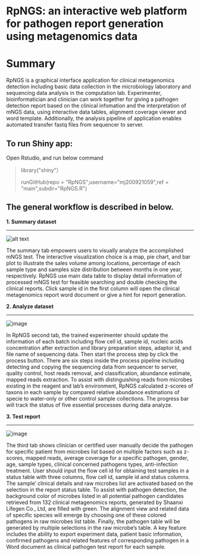 # RpNGS: an interactive web platform for pathogen report generation using metagenomics data


# Summary
RpNGS is a graphical interface application for clinical metagenomics detection including basic data collection in the microbiology laboratory and sequencing data analysis in the computation lab. Experimenter, bioinformatician and clinician can work together for giving a pathogen detection report based on the clinical infomation and the interpretation of mNGS data, using interactive data tables, alignment coverage viewer and word template. Additionally, the analysis pipeline of application enables automated transfer fastq files from sequencer to server. 

## To run Shiny app:

Open Rstudio, and run below command 

> library("shiny“）
>
> runGitHub(repo = "RpNGS",username="mj200921059",ref = "main",subdir="RpNGS.R")

## The general workflow is described in below.

**1. Summary dataset**

---


![alt text](image.png)

The summary tab empowers users to visually analyze the accomplished mNGS test. The interactive visualization choice is a map, pie chart, and bar plot to illustrate the sales volume among locations, percentage of each sample type and samples size distribution between months in one year, respectively. RpNGS use main data table to display detail information of processed mNGS test for feasible searching and double checking the clinical reports. Click sample id in the first column will open the clinical metagenomics report word document or give a hint for report generation.

**2. Analyze dataset**

---

![image](https://github.com/user-attachments/assets/3ac9b75a-e898-4e27-a367-9945c8799445)


In RpNGS second tab, the trained experimenter should update the information of each batch including flow cell id, sample id, nucleic acids concentration after extraction and library preparation steps, adaptor id, and file name of sequencing data. Then start the process step by click the process button. There are six steps inside the process pipeline including detecting and copying the sequencing data from sequencer to server, quality control, host reads removal, and classification, abundance estimate, mapped reads extraction. To assist with distinguishing reads from microbes existing in the reagent and lab’s environment, RpNGS calculated z-scores of taxons in each sample by compared relative abundance estimations of specie to water-only or other control sample collections. The progress bar will track the status of five essential processes during data analyze.

**3. Test report**

---

![image](https://github.com/user-attachments/assets/7d2a5a8c-24df-46bb-93ec-9da39a111bd0)


The third tab shows clinician or certified user manually decide the pathogen for specific patient from microbes list based on multiple factors such as z-scores, mapped reads, average coverage for a specific pathogen, gender, age, sample types, clinical concerned pathogens types, anti-infection treatment. User should input the flow cell id for obtaining test samples in a status table with three columns, flow cell id, sample id and status columns. The sample’ clinical details and raw microbes list are activated based on the selection in the report status table. To assist with pathogen detection, the background color of microbes listed in all potential pathogen candidates retrieved from 132 clinical metagenomics reports, generated by Shaanxi Lifegen Co., Ltd, are filled with green. The alignment view and related data of specific species will emerge by choosing one of these colored pathogens in raw microbes list table. Finally, the pathogen table will be generated by multiple selections in the raw microbe’s table. A key feature includes the ability to export experiment data, patient basic information, confirmed pathogens and related features of corresponding pathogen in a Word document as clinical pathogen test report for each sample.




